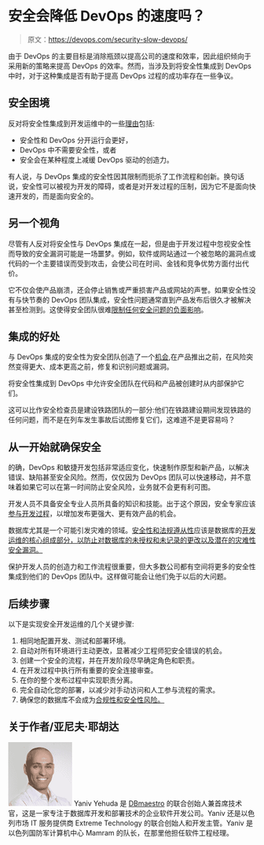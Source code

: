 # 安全会降低 DevOps 的速度吗？

> 原文：<https://devops.com/security-slow-devops/>

由于 DevOps 的主要目标是消除瓶颈以提高公司的速度和效率，因此组织倾向于采用新的策略来提高 DevOps 的效率。然而，当涉及到将安全性集成到 DevOps 中时，对于这种集成是否有助于提高 DevOps 过程的成功率存在一些争议。

## 安全困境

反对将安全性集成到开发运维中的一些[理由](https://www.wired.com/insights/2013/10/mythbusting-devops-and-security/)包括:

*   安全性和 DevOps 分开运行会更好，
*   DevOps 中不需要安全性，或者
*   安全会在某种程度上减缓 DevOps 驱动的创造力。

有人说，与 DevOps 集成的安全性因其限制而扼杀了工作流程和创新。换句话说，安全性可以被视为开发的障碍，或者是对开发过程的压制，因为它不是面向快速开发的，而是面向安全的。

## 另一个视角

尽管有人反对将安全性与 DevOps 集成在一起，但是由于开发过程中忽视安全性而导致的安全漏洞可能是一场噩梦。例如，软件或网站通过一个被忽略的漏洞点或代码的一个主要错误而受到攻击，会使公司在时间、金钱和竞争优势方面付出代价。

它不仅会使产品崩溃，还会停止销售或严重损害产品或网站的声誉。如果安全性没有与快节奏的 DevOps 团队集成，安全性问题通常直到产品发布后很久才被解决甚至检测到。这使得安全团队很难[限制任何安全问题的负面影响](https://www.upguard.com/blog/put-security-devops-turn-devops-security)。

## 集成的好处

与 DevOps 集成的安全性为安全团队创造了一个[机会](http://www.cio.com/article/3042893/security/is-devops-good-or-bad-for-security.html),在产品推出之前，在风险突然变得更大、成本更高之前，修复和识别问题或漏洞。

将安全性集成到 DevOps 中允许安全团队在代码和产品被创建时从内部保护它们。

这可以比作安全检查员是建设铁路团队的一部分:他们在铁路建设期间发现铁路的任何问题，而不是在列车发生事故后试图修复它们，这难道不是更容易吗？

## 从一开始就确保安全

的确，DevOps 和敏捷开发包括非常适应变化，快速制作原型和新产品，以解决错误、缺陷甚至安全风险。然而，仅仅因为 DevOps 团队可以快速移动，并不意味着如果它可以在第一时间防止安全风险，业务就不会更有利可图。

开发人员不具备安全专业人员所具备的知识和技能。出于这个原因，安全专家应该[参与开发过程](https://www.upguard.com/blog/3-steps-for-integrating-security-into-devops)，以增加发布更强大、更有效产品的机会。

数据库尤其是一个可能引发灾难的领域。[安全性和法规遵从性](http://www3.dbmaestro.com/security-and-compliance-six-ways-to-ensure-your-database-is-not-a-vulnerability)应该是数据库的[开发运维的核心组成部分，以防止对数据库的未授权和未记录的更改以及潜在的灾难性安全漏洞。](http://www.dbmaestro.com/product/database-enhanced-security-and-regulatory-compliance/)

保护开发人员的创造力和工作流程很重要，但大多数公司都有空间将更多的安全性集成到他们的 DevOps 团队中。这样做可能会让他们免于以后的大问题。

## 后续步骤

以下是实现安全开发运维的几个关键步骤:

1.  相同地配置开发、测试和部署环境。
2.  自动对所有环境进行主动更改，显著减少工程师犯安全错误的机会。
3.  创建一个安全的流程，并在开发阶段尽早确定角色和职责。
4.  在开发过程中执行所有重要的安全连接审查。
5.  在你的整个发布过程中实现职责分离。
6.  完全自动化您的部署，以减少对手动访问和人工参与流程的需求。
7.  确保您的数据库不会成为[合规性和安全性风险。](http://www3.dbmaestro.com/security-and-compliance-six-ways-to-ensure-your-database-is-not-a-vulnerability)

## 关于作者/亚尼夫·耶胡达

![yaniv-e1404303491389](img/d471a803278bd88bfa0abd5f3a2315c1.png) Yaniv Yehuda 是 [DBmaestro](http://www.dbmaestro.com/) 的联合创始人兼首席技术官，这是一家专注于数据库开发和部署技术的企业软件开发公司。Yaniv 还是以色列市场 IT 服务提供商 Extreme Technology 的联合创始人和开发主管。Yaniv 是以色列国防军计算机中心 Mamram 的队长，在那里他担任软件工程经理。